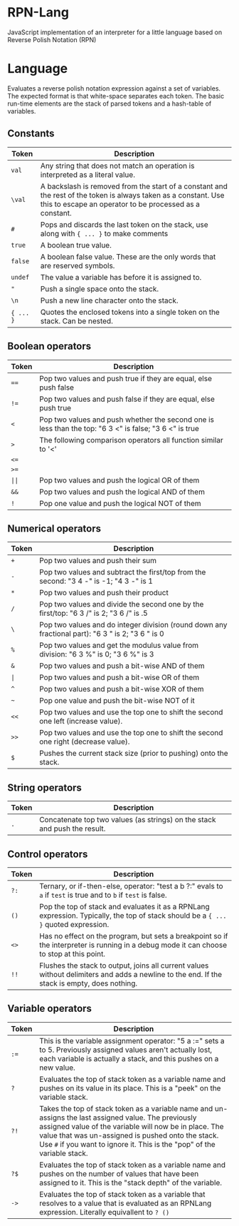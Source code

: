 # RPN-Lang
JavaScript implementation of an interpreter for a little language based on Reverse Polish Notation (RPN)

# Language
Evaluates a reverse polish notation expression against a set of variables. The expected format is that white-space separates each token. The basic run-time elements are the stack of parsed tokens and a hash-table of variables.

## Constants
Token | Description
---- | -----
`val` | Any string that does not match an operation is interpreted as a literal value.
`\val` | A backslash is removed from the start of a constant and the rest of the token is always taken as a constant. Use this to escape an operator to be processed as a constant.
`#` | Pops and discards the last token on the stack, use along with `{ ... }` to make comments
`true` | A boolean true value.
`false` | A boolean false value. These are the only words that are reserved symbols.
`undef` | The value a variable has before it is assigned to.
`"` | Push a single space onto the stack.
`\n` | Push a new line character onto the stack.
`{ ... }` | Quotes the enclosed tokens into a single token on the stack. Can be nested.

## Boolean operators
Token | Description
---- | -----
`==` | Pop two values and push true if they are equal, else push false
`!=` | Pop two values and push false if they are equal, else push true
`<` | Pop two values and push whether the second one is less than the top: "6 3 <" is false; "3 6 <" is true
`>` | The following comparison operators all function similar to '<'
`<=` |
`>=` |
`\|\|` | Pop two values and push the logical OR of them
`&&` | Pop two values and push the logical AND of them
`!` | Pop one value and push the logical NOT of them

## Numerical operators
Token | Description
---- | -----
`+` | Pop two values and push their sum
`-` | Pop two values and subtract the first/top from the second: "3 4 -" is -1; "4 3 -" is 1
`*` | Pop two values and push their product
`/` | Pop two values and divide the second one by the first/top: "6 3 /" is 2; "3 6 /" is .5
`\` | Pop two values and do integer division (round down any fractional part): "6 3 \" is 2; "3 6 \" is 0
`%` | Pop two values and get the modulus value from division: "6 3 %" is 0; "3 6 %" is 3
`&` | Pop two values and push a bit-wise AND of them
`\|` | Pop two values and push a bit-wise OR of them
`^` | Pop two values and push a bit-wise XOR of them
`~` | Pop one value and push the bit-wise NOT of it
`<<` | Pop two values and use the top one to shift the second one left (increase value).
`>>` | Pop two values and use the top one to shift the second one right (decrease value).
`$` | Pushes the current stack size (prior to pushing) onto the stack.

## String operators
Token | Description
---- | -----
`.` | Concatenate top two values (as strings) on the stack and push the result.

## Control operators
Token | Description
---- | -----
`?:` | Ternary, or if-then-else, operator: "test a b ?:" evals to `a` if `test` is true and to `b` if `test` is false.
`()` | Pop the top of stack and evaluates it as a RPNLang expression. Typically, the top of stack should be a `{ ... }` quoted expression.
`<>` | Has no effect on the program, but sets a breakpoint so if the interpreter is running in a debug mode it can choose to stop at this point.
`!!` | Flushes the stack to output, joins all current values without delimiters and adds a newline to the end. If the stack is empty, does nothing.

## Variable operators
Token | Description
---- | -----
`:=` | This is the variable assignment operator: "5 a :=" sets a to 5. Previously assigned values aren't actually lost, each variable is actually a stack, and this pushes on a new value.
`?` | Evaluates the top of stack token as a variable name and pushes on its value in its place. This is a "peek" on the variable stack.
`?!` | Takes the top of stack token as a variable name and un-assigns the last assigned value. The previously assigned value of the variable will now be in place. The value that was un-assigned is pushed onto the stack. Use `#` if you want to ignore it. This is the "pop" of the variable stack.
`?$` | Evaluates the top of stack token as a variable name and pushes on the number of values that have been assigned to it. This is the "stack depth" of the variable.
`->` | Evaluates the top of stack token as a variable that resolves to a value that is evaluated as an RPNLang expression. Literally equivallent to `? ()`
